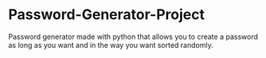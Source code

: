 # Password-Generator-Project
Password generator made with python that allows you to create a password as long as you want and in the way you want sorted randomly.
